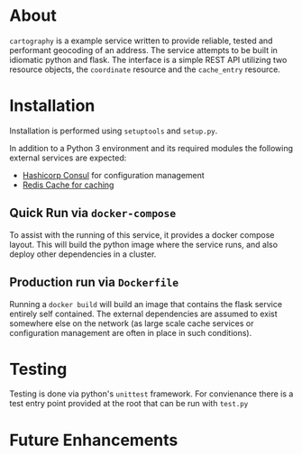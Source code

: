 # About

`cartography` is a example service written to provide reliable, tested and performant geocoding of an address.  The
service attempts to be built in idiomatic python and flask.  The interface is a simple REST API utilizing two resource
objects, the `coordinate` resource and the `cache_entry` resource.

# Installation

Installation is performed using `setuptools` and `setup.py`.

In addition to a Python 3 environment and its required modules the following external services are expected:

* [Hashicorp Consul](https://www.consul.io) for configuration management
* [Redis Cache for caching](https://redis.io)

## Quick Run via `docker-compose`

To assist with the running of this service, it provides a docker compose layout.  This will build the python image
where the service runs, and also deploy other dependencies in a cluster.

## Production run via `Dockerfile`

Running a `docker build` will build an image that contains the flask service entirely self contained.  The external
dependencies are assumed to exist somewhere else on the network (as large scale cache services or configuration
management are often in place in such conditions).

# Testing

Testing is done via python's `unittest` framework.  For convienance there is a test entry point provided at the root
that can be run with `test.py`

# Future Enhancements

